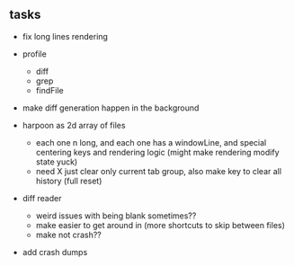 ## tasks
- fix long lines rendering

- profile
	- diff
	- grep
	- findFile

- make diff generation happen in the background

- harpoon as 2d array of files
	- each one n long, and each one has a windowLine, and special centering keys and rendering logic (might make rendering modify state yuck)
	- need X just clear only current tab group, also make key to clear all history (full reset)

- diff reader
	- weird issues with being blank sometimes??
	- make easier to get around in (more shortcuts to skip between files)
	- make not crash??

- add crash dumps

